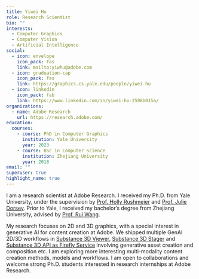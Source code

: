 ```yaml
---
title: Yiwei Hu
role: Research Scientist
bio: ""
interests:
  - Computer Graphics
  - Computer Vision
  - Artificial Intelligence
social:
  - icon: envelope
    icon_pack: fas
    link: mailto:yiwhu@adobe.com
  - icon: graduation-cap
    icon_pack: fas
    link: https://graphics.cs.yale.edu/people/yiwei-hu
  - icon: linkedin
    icon_pack: fab
    link: https://www.linkedin.com/in/yiwei-hu-2598b015a/
organizations:
  - name: Adobe Research
    url: https://research.adobe.com/
education:
  courses:
    - course: PhD in Computer Graphics
      institution: Yale University
      year: 2023
    - course: BSc in Computer Science
      institution: Zhejiang University
      year: 2018
email: ""
superuser: true
highlight_name: true
---
```

I am a research scientist at Adobe Research. I received my Ph.D. from Yale University, under the supervision by [Prof. Holly Rushmeier](https://graphics.cs.yale.edu/people/holly-rushmeier) and [Prof. Julie Dorsey](https://graphics.cs.yale.edu/people/julie-dorsey). Prior to Yale, I received my bachelor’s degree from Zhejiang University, advised by [Prof. Rui Wang](http://www.cad.zju.edu.cn/home/rwang/). 

My research focuses on 2D and 3D graphics, with a special interest in generative AI for content creation at Adobe. We shipped multiple GenAI 2D/3D workflows in [Substance 3D Viewer](https://helpx.adobe.com/substance-3d-viewer.html), [Substance 3D Stager](https://www.adobe.com/products/substance3d/apps/stager.html) and [Substance 3D API as Firefly Service](https://developer.adobe.com/firefly-services/docs/s3dapi/guides/generate_3d_object_composite/) involving generative asset creation and composition etc. I am exploring more interesting multi-modality content creation methods, models and workflows. I am open to collaborations and welcome strong Ph.D. students interested in research internships at Adobe Research.